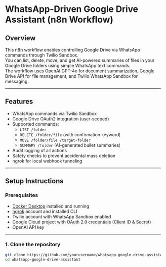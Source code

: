 # WhatsApp-Driven Google Drive Assistant (n8n Workflow)

## Overview

This n8n workflow enables controlling Google Drive via WhatsApp commands through Twilio Sandbox.  
You can list, delete, move, and get AI-powered summaries of files in your Google Drive folders using simple WhatsApp text commands.  
The workflow uses OpenAI GPT-4o for document summarization, Google Drive API for file management, and Twilio WhatsApp Sandbox for messaging.

---

## Features

- WhatsApp commands via Twilio Sandbox  
- Google Drive OAuth2 integration (user-scoped)  
- Supported commands:  
  - `LIST /folder`  
  - `DELETE /folder/file` (with confirmation keyword)  
  - `MOVE /folder/file /target-folder`  
  - `SUMMARY /folder` (AI-generated bullet summaries)  
- Audit logging of all actions  
- Safety checks to prevent accidental mass deletion  
- ngrok for local webhook tunneling

---

## Setup Instructions

### Prerequisites

- [Docker Desktop](https://www.docker.com/products/docker-desktop) installed and running  
- [ngrok](https://ngrok.com/) account and installed CLI  
- Twilio account with WhatsApp Sandbox enabled  
- Google Cloud project with OAuth 2.0 credentials (Client ID & Secret)  
- OpenAI API key

---

### 1. Clone the repository

```bash
git clone https://github.com/yourusername/whatsapp-google-drive-assistant.git
cd whatsapp-google-drive-assistant
